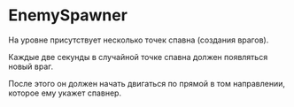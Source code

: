 # EnemySpawner

На уровне присутствует несколько точек спавна (создания врагов).

Каждые две секунды в случайной точке спавна должен появляться новый враг. 

После этого он должен начать двигаться по прямой в том направлении, которое ему укажет спавнер.